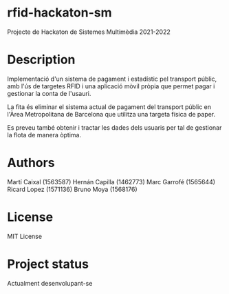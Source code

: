 # rfid-hackaton-sm
Projecte de Hackaton de Sistemes Multimèdia 2021-2022


# Description
Implementació d'un sistema de pagament i estadístic pel transport públic,
amb l'ús de targetes RFID i una aplicació mòvil pròpia que permet pagar i gestionar la conta de l'usauri.

La fita és eliminar el sistema actual de pagament del transport públic en l'Àrea Metropolitana de Barcelona que utilitza una targeta física de paper.

Es preveu també obtenir i tractar les dades dels usuaris per tal de gestionar la flota de manera òptima.

# Authors
Martí Caixal (1563587)
Hernán Capilla (1462773)
Marc Garrofé (1565644)
Ricard Lopez (1571136)
Bruno Moya (1568176)

# License
MIT License

# Project status
Actualment desenvolupant-se
